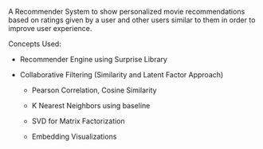 A Recommender System to show personalized movie recommendations based on ratings given by a user and other users similar to them in order to improve user experience.

Concepts Used:

- Recommender Engine using Surprise Library

- Collaborative Filtering (Similarity and Latent Factor Approach)

    - Pearson Correlation, Cosine Similarity

    - K Nearest Neighbors using baseline

    - SVD for Matrix Factorization

    - Embedding Visualizations


